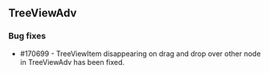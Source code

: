 ## TreeViewAdv

### Bug fixes

* \#170699 - TreeViewItem disappearing on drag and drop over other node in TreeViewAdv has been fixed. 